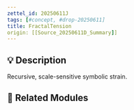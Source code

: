 ```yaml
---
zettel_id: 20250611J
tags: [#concept, #drop-20250611]
title: FractalTension
origin: [[Source_20250611D_Summary]]
---
```


## 💡 Description
Recursive, scale-sensitive symbolic strain.

## 🔗 Related Modules
<!-- Will be filled in during integration pass -->
